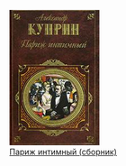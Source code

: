 ![](Париж%20интимный%20(сборник).jpg)  
[Париж интимный (сборник)](Париж%20интимный%20(сборник).md)
